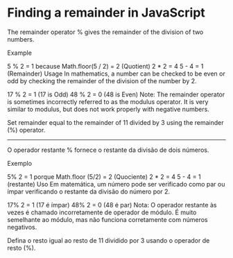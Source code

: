 # Finding a remainder in JavaScript

The remainder operator % gives the remainder of the division of two numbers.

Example

5 % 2 = 1 because
Math.floor(5 / 2) = 2 (Quotient)
2 * 2 = 4
5 - 4 = 1 (Remainder)
Usage
In mathematics, a number can be checked to be even or odd by checking the remainder of the division of the number by 2.

17 % 2 = 1 (17 is Odd)
48 % 2 = 0 (48 is Even)
Note: The remainder operator is sometimes incorrectly referred to as the modulus operator. It is very similar to modulus, but does not work properly with negative numbers.

Set remainder equal to the remainder of 11 divided by 3 using the remainder (%) operator.

---

O operador restante % fornece o restante da divisão de dois números.

Exemplo

5% 2 = 1 porque
Math.floor (5/2) = 2 (Quociente)
2 * 2 = 4
5 - 4 = 1 (restante)
Uso
Em matemática, um número pode ser verificado como par ou ímpar verificando o restante da divisão do número por 2.

17% 2 = 1 (17 é ímpar)
48% 2 = 0 (48 é par)
Nota: O operador restante às vezes é chamado incorretamente de operador de módulo. É muito semelhante ao módulo, mas não funciona corretamente com números negativos.

Defina o resto igual ao resto de 11 dividido por 3 usando o operador de resto (%).